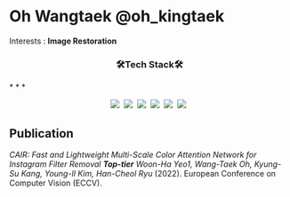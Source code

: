 # Oh Wangtaek @oh_kingtaek

Interests : **Image Restoration**
<h3 align="center"> 🛠️Tech Stack🛠️️ </h3>
* * *
<p align="center">
<img src="https://img.shields.io/badge/Python-3766AB?style=flat-square&logo=Python&logoColor=white"/></a>&nbsp 
<img src="https://img.shields.io/badge/C++-00599C?style=flat-square&logo=C&2B%2B&logoColor=white"/></a>&nbsp 
<img src="https://img.shields.io/badge/Qt-41CD52?style=flat-square&logo=Qt&logoColor=white"/></a>&nbsp 
<img src="https://img.shields.io/badge/PyTorch-EE4C2C?style=flat-square&logo=Pytorch&logoColor=white"/></a>&nbsp 
<img src="https://img.shields.io/badge/PyTorch Lightning-792EE5?style=flat-square&logo=PyTorch Lightning&logoColor=white"/></a>&nbsp 
<img src="https://img.shields.io/badge/Slack-#4A154B?style=flat-square&logo=Slack&logoColor=white"/></a>&nbsp 

## Publication
*CAIR: Fast and Lightweight Multi-Scale Color Attention Network for Instagram Filter Removal **Top-tier**
Woon-Ha Yeo1, Wang-Taek Oh, Kyung-Su Kang, Young-Il Kim, Han-Cheol Ryu* (2022). European Conference on Computer Vision (ECCV).
